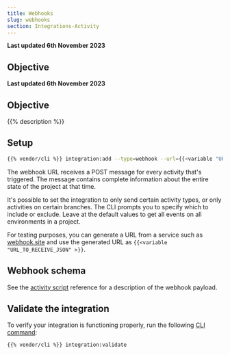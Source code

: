 ```yaml
---
title: Webhooks
slug: webhooks
section: Integrations-Activity
---
```


**Last updated 6th November 2023**



## Objective  

**Last updated 6th November 2023**



## Objective  

{{% description %}}

## Setup

```bash
{{% vendor/cli %}} integration:add --type=webhook --url={{<variable "URL_TO_RECEIVE_JSON" >}}
```

The webhook URL receives a POST message for every activity that's triggered.
The message contains complete information about the entire state of the project at that time.

It's possible to set the integration to only send certain activity types, or only activities on certain branches.
The CLI prompts you to specify which to include or exclude.
Leave at the default values to get all events on all environments in a project.

For testing purposes, you can generate a URL from a service such as [webhook.site](https://webhook.site/)
and use the generated URL as `{{<variable "URL_TO_RECEIVE_JSON" >}}`.

## Webhook schema

See the [activity script](../reference) reference for a description of the webhook payload.

## Validate the integration

To verify your integration is functioning properly, run the following [CLI command](../../integrations-overview#validate-integrations):

```bash
{{% vendor/cli %}} integration:validate
```
